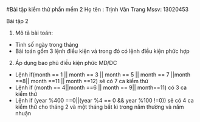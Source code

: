 #Bài tập kiểm thử phần mềm 2
Họ tên : Trịnh Vân Trang
Mssv: 13020453

Bài tập 2
1. Mô tả bài toán:
- Tính số ngày trong tháng
- Bài toán gồm 3 lệnh điều kiện và trong đó có lệnh điều kiện phức hợp
2. Áp dụng bao phủ điều kiện phức MD/DC
- Lệnh if(month == 1 || month == 3 || month == 5 || month == 7 ||month ==8|| month ==11 || month ==12)
sẽ có 7 ca kiểm thử
- Lệnh if (month == 4||month ==6 || month == 9|| month==11) có 3 ca kiểm thử
- Lệnh if (year %400 ==0||(year %4 == 0 && year %100 !=0)) sẽ có 4 ca kiểm thử cho tháng 2 và một tháng bất kì trong năm thường và năm nhuận
